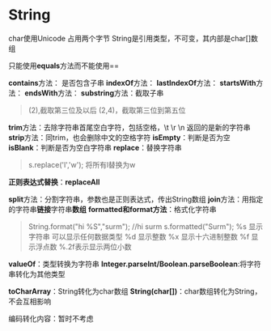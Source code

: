 # String
char使用Unicode 占用两个字节
String是引用类型，不可变，其内部是char[]数组

只能使用**equals**方法而不能使用==

**contains**方法：
是否包含子串
**indexOf**方法：
**lastIndexOf**方法：
**startsWith**方法：
**endsWith**方法：
**substring**方法：截取子串
> (2),截取第三位及以后
> (2,4)，截取第三位到第五位

**trim**方法：去除字符串首尾空白字符，包括空格，\t \r \n 返回的是新的字符串
**strip**方法：同trim，也会删除中文的空格字符
**isEmpty**：判断是否为空
**isBlank**：判断是否为空白字符串
**replace**：替换字符串
> s.replace('l','w'); 将所有l替换为w

**正则表达式替换**：**replaceAll**

**split**方法：分割字符串，参数也是正则表达式，传出String数组
**join**方法：用指定的字符串**链接**字符串**数组**
**formatted和format方法**：格式化字符串
> String.format("hi %S","surm"); //hi surm
> s.formatted("Surm");
> %s 显示字符串 可以显示任何数据类型
> %d 显示整数
> %x 显示十六进制整数
> %f 显示浮点数  %.2f表示显示两位小数

**valueOf**：类型转换为字符串
**Integer.parseInt/Boolean.parseBoolean**:将字符串转化为其他类型

**toCharArray**：String转化为char数组
**String(char[])**：char数组转化为String，不会互相影响

编码转化内容：暂时不考虑



